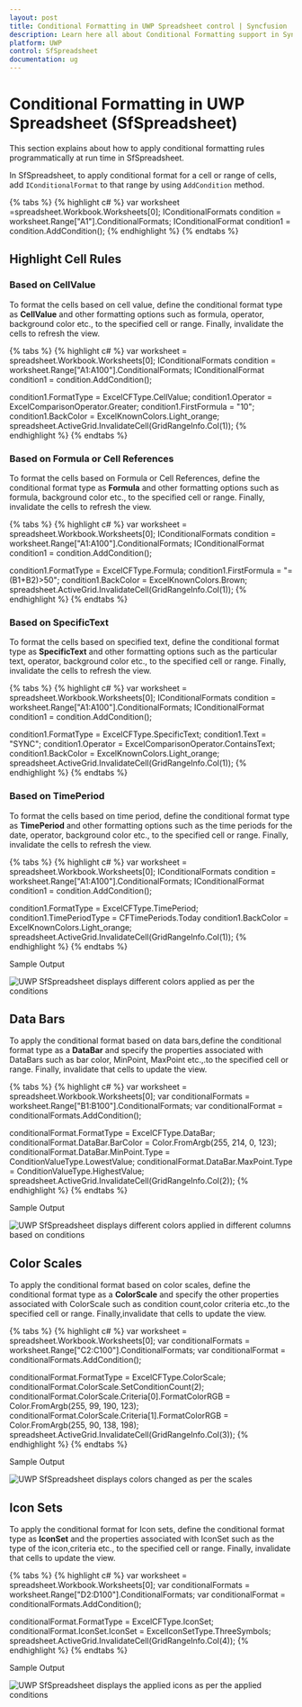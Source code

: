```yaml
---
layout: post
title: Conditional Formatting in UWP Spreadsheet control | Syncfusion
description: Learn here all about Conditional Formatting support in Syncfusion UWP Spreadsheet (SfSpreadsheet) control and more.
platform: UWP
control: SfSpreadsheet
documentation: ug
---
```


# Conditional Formatting in UWP Spreadsheet (SfSpreadsheet)

This section explains about how to apply conditional formatting rules programmatically at run time in SfSpreadsheet.

In SfSpreadsheet, to apply conditional format for a cell or range of cells, add `IConditionalFormat` to that range by using `AddCondition` method.

{% tabs %}
{% highlight c# %}
var worksheet =spreadsheet.Workbook.Worksheets[0];
IConditionalFormats condition = worksheet.Range["A1"].ConditionalFormats;
IConditionalFormat condition1 = condition.AddCondition();
{% endhighlight %}
{% endtabs %}

## Highlight Cell Rules

### Based on CellValue

To format the cells based on cell value, define the conditional format type as **CellValue** and other formatting options such as formula, operator, background color etc., to the specified cell or range. Finally, invalidate the cells to refresh the view.

{% tabs %}
{% highlight c# %}
var worksheet = spreadsheet.Workbook.Worksheets[0];
IConditionalFormats condition = worksheet.Range["A1:A100"].ConditionalFormats;
IConditionalFormat condition1 = condition.AddCondition();

condition1.FormatType = ExcelCFType.CellValue;
condition1.Operator = ExcelComparisonOperator.Greater;
condition1.FirstFormula = "10";
condition1.BackColor = ExcelKnownColors.Light_orange;
spreadsheet.ActiveGrid.InvalidateCell(GridRangeInfo.Col(1));
{% endhighlight %}
{% endtabs %}

### Based on Formula or Cell References

To format the cells based on Formula or Cell References, define the conditional format type as **Formula** and other formatting options such as formula, background color etc., to the specified cell or range. Finally, invalidate the cells to refresh the view.

{% tabs %}
{% highlight c# %}
var worksheet = spreadsheet.Workbook.Worksheets[0];
IConditionalFormats condition = worksheet.Range["A1:A100"].ConditionalFormats;
IConditionalFormat condition1 = condition.AddCondition();

condition1.FormatType = ExcelCFType.Formula;
condition1.FirstFormula = "=(B1+B2)>50";
condition1.BackColor = ExcelKnownColors.Brown;
spreadsheet.ActiveGrid.InvalidateCell(GridRangeInfo.Col(1));
{% endhighlight %}
{% endtabs %}

### Based on SpecificText

To format the cells based on specified text, define the conditional format type as **SpecificText** and other formatting options such as the particular text, operator, background color etc., to the specified cell or range. Finally, invalidate the cells to refresh the view.

{% tabs %}
{% highlight c# %}
var worksheet = spreadsheet.Workbook.Worksheets[0];
IConditionalFormats condition = worksheet.Range["A1:A100"].ConditionalFormats;
IConditionalFormat condition1 = condition.AddCondition();

condition1.FormatType = ExcelCFType.SpecificText;
condition1.Text = "SYNC";
condition1.Operator = ExcelComparisonOperator.ContainsText;
condition1.BackColor = ExcelKnownColors.Light_orange;
spreadsheet.ActiveGrid.InvalidateCell(GridRangeInfo.Col(1));
{% endhighlight %}
{% endtabs %}

### Based on TimePeriod

To format the cells based on time period, define the conditional format type as **TimePeriod** and other formatting options such as the time periods for the date, operator, background color etc., to the specified cell or range. Finally, invalidate the cells to refresh the view.

{% tabs %}
{% highlight c# %}
var worksheet = spreadsheet.Workbook.Worksheets[0];
IConditionalFormats condition = worksheet.Range["A1:A100"].ConditionalFormats;
IConditionalFormat condition1 = condition.AddCondition();

condition1.FormatType = ExcelCFType.TimePeriod;
condition1.TimePeriodType = CFTimePeriods.Today
condition1.BackColor = ExcelKnownColors.Light_orange;
spreadsheet.ActiveGrid.InvalidateCell(GridRangeInfo.Col(1));
{% endhighlight %}
{% endtabs %}

Sample Output

![UWP SfSpreadsheet displays different colors applied as per the conditions ](Conditional-Formatting_images/Conditional-Formatting_img1.PNG)

## Data Bars

To apply the conditional format based on data bars,define the conditional format type as a **DataBar** and specify the properties associated with DataBars such as bar color, MinPoint, MaxPoint etc.,.to the specified cell or range. Finally, invalidate that cells to update the view.

{% tabs %}
{% highlight c# %}
var worksheet = spreadsheet.Workbook.Worksheets[0];
var conditionalFormats =   worksheet.Range["B1:B100"].ConditionalFormats;
var conditionalFormat = conditionalFormats.AddCondition();

conditionalFormat.FormatType = ExcelCFType.DataBar;
conditionalFormat.DataBar.BarColor = Color.FromArgb(255, 214, 0, 123);
conditionalFormat.DataBar.MinPoint.Type = ConditionValueType.LowestValue;
conditionalFormat.DataBar.MaxPoint.Type = ConditionValueType.HighestValue;
spreadsheet.ActiveGrid.InvalidateCell(GridRangeInfo.Col(2));
{% endhighlight %}
{% endtabs %}

Sample Output

![UWP SfSpreadsheet displays different colors applied in different columns based on conditions](Conditional-Formatting_images/Conditional-Formatting_img2.PNG)

## Color Scales

To apply the conditional format based on color scales, define the conditional format type as a **ColorScale** and specify the other properties associated with ColorScale such as condition count,color criteria etc.,to the specified cell or range. Finally,invalidate that cells to update the view.

{% tabs %}
{% highlight c# %}
var worksheet = spreadsheet.Workbook.Worksheets[0];
var conditionalFormats = worksheet.Range["C2:C100"].ConditionalFormats;
var conditionalFormat = conditionalFormats.AddCondition();

conditionalFormat.FormatType = ExcelCFType.ColorScale;
conditionalFormat.ColorScale.SetConditionCount(2);
conditionalFormat.ColorScale.Criteria[0].FormatColorRGB = Color.FromArgb(255, 99, 190, 123);
conditionalFormat.ColorScale.Criteria[1].FormatColorRGB = Color.FromArgb(255, 90, 138, 198);
spreadsheet.ActiveGrid.InvalidateCell(GridRangeInfo.Col(3));
{% endhighlight %}
{% endtabs %}

Sample Output

![UWP SfSpreadsheet displays colors changed as per the scales](Conditional-Formatting_images/Conditional-Formatting_img3.PNG)

## Icon Sets

To apply the conditional format for Icon sets, define the conditional format type as **IconSet** and  the properties associated with IconSet such as the type of the icon,criteria etc., to the specified cell or range. Finally, invalidate that cells to update the view.

{% tabs %}
{% highlight c# %}
var worksheet = spreadsheet.Workbook.Worksheets[0];
var conditionalFormats = worksheet.Range["D2:D100"].ConditionalFormats;
var conditionalFormat = conditionalFormats.AddCondition();

conditionalFormat.FormatType = ExcelCFType.IconSet;
conditionalFormat.IconSet.IconSet = ExcelIconSetType.ThreeSymbols;
spreadsheet.ActiveGrid.InvalidateCell(GridRangeInfo.Col(4));
{% endhighlight %}
{% endtabs %}

Sample Output

![UWP SfSpreadsheet displays the applied icons as per the applied conditions](Conditional-Formatting_images/Conditional-Formatting_img4.PNG)
